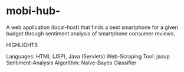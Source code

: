 # mobi-hub-

A web application (local-host) that finds a best smartphone for a
given budget through sentiment analysis of smartphone consumer reviews.

HIGHLIGHTS

Languages: HTML (JSP), Java (Servlets)
Web-Scraping Tool: jsoup
Sentiment-Analysis Algorithm: Naïve-Bayes Classifier
